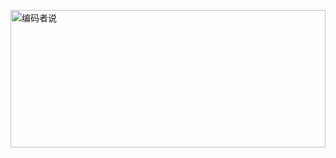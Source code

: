 [<img src="https://blog.lingchao.xin/image/https%3A%2F%2Fblog.lingchao.xin%2Fimages%2Fpage-cover%2Fwoodcuts_13.jpg?table=collection&id=f3b02b87-c787-4a13-900c-b1671df86872&width=2880&cache=v2" alt="编码者说" height="220px" width="100%"/>](https://blog.lingchao.xin)
